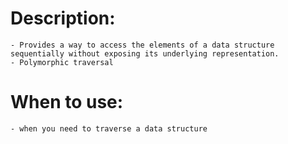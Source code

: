 # **Description:**
	- Provides a way to access the elements of a data structure sequentially without exposing its underlying representation.
    - Polymorphic traversal
	
# **When to use:**
    - when you need to traverse a data structure